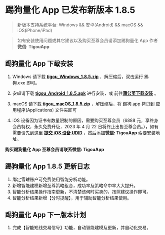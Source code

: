 # 踢狗量化 App 已发布新版本 1.8.5

> 新版本支持系统平台: Windows && 安卓(Android) && macOS && iOS(iPhone/iPad)

> 如有安装使用问题或其它建议以及购买至尊会员请添加踢狗量化 App 作者**微信: TigouApp**

## 踢狗量化 App 下载安装

1. Windows 请下载 [**tigou_Windows_1.8.5.zip**](https://gitee.com/TiGou/tigou_quant/releases/download/1.8.5/tigou_Windows_1.8.5.zip) ，解压缩后，双击运行 踢狗.exe 即可。

1. 安卓请下载 [**tigou_Android_1.8.5.apk**](https://gitee.com/TiGou/tigou_quant/releases/download/1.8.5/tigou_Android_1.8.5.apk) 进行安装，或 前往[**蒲公英下载安装**](https://gitee.com/link?target=https%3A%2F%2Fwww.pgyer.com%2Ftigou_android) 。

1. macOS 请下载 [**tigou_macOS_1.8.5.zip**](https://gitee.com/TiGou/tigou_quant/releases/download/1.8.5/tigou_macOS_1.8.5.zip) ，解压缩后，将 踢狗.app 拷贝到 应用程序(Applications) 文件夹即可

1. iOS 设备因为证书有数量限制的原因，需要购买至尊会员（6888 元，享终身会员特权，永久免费升级，2023 年 4 月 22 日将终止出售至尊会员。），如有需要请先到这里 [**提交 iOS 设备 UDID**](https://gitee.com/link?target=https%3A%2F%2Fwww.pgyer.com%2Ftools%2Fudid%3Fsl%3Dn7DO) ，然后添加**微信: TigouApp** 索要安装地址。

**购买踢狗量化 App 至尊会员请联系微信: TigouApp**

## 踢狗量化 App 1.8.5 更新日志

1. 绑定雪球账户可免费使用智能分析功能。
1. 新增智能建模新增至尊策略组合，成功率及策略命中率大大提升。
1. 智能分析结果操作指南更新，不清楚该何时买卖的，按照建议操作即可。
1. 智能分析结果新增【分时提醒】，用于辅助智能分析结果使用。

## 踢狗量化 App 下一版本计划

1. 完成【智能短线交易信号】功能，自动智能建模及更新，并自动化交易。
